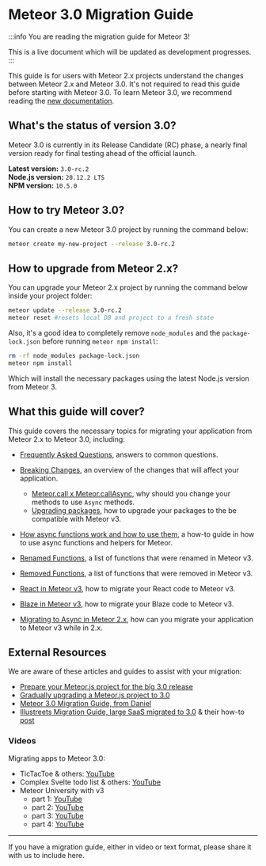 # Meteor 3.0 Migration Guide

:::info You are reading the migration guide for Meteor 3!

This is a live document which will be updated as development progresses.
:::

This guide is for users with Meteor 2.x projects understand the changes between Meteor 2.x and Meteor 3.0. It's not required to read this guide before starting with Meteor 3.0. To learn Meteor 3.0, we recommend reading the [new documentation](https://v3-docs.meteor.com).

## What's the status of version 3.0?

Meteor 3.0 is currently in its Release Candidate (RC) phase, a nearly final version ready for final testing ahead of the official launch.

**Latest version:** `3.0-rc.2` <br/>
**Node.js version:** `20.12.2 LTS` <br/>
**NPM version:** `10.5.0`

## How to try Meteor 3.0?

You can create a new Meteor 3.0 project by running the command below:

```bash
meteor create my-new-project --release 3.0-rc.2
```

## How to upgrade from Meteor 2.x?

You can upgrade your Meteor 2.x project by running the command below inside your project folder:

```bash
meteor update --release 3.0-rc.2
meteor reset #resets local DB and project to a fresh state
```

Also, it's a good idea to completely remove `node_modules` and the `package-lock.json` before running `meteor npm install`:

```bash
rm -rf node_modules package-lock.json
meteor npm install
```

Which will install the necessary packages using the latest Node.js version from Meteor 3.

## What this guide will cover?

This guide covers the necessary topics for migrating your application from Meteor 2.x to Meteor 3.0, including:

- [Frequently Asked Questions](./frequently-asked-questions/index.md), answers to common questions.
- [Breaking Changes](./breaking-changes/index.md), an overview of the changes that will affect your application.
  - [Meteor.call x Meteor.callAsync](./breaking-changes/call-x-callAsync.md), why should you change your methods to use `Async` methods.
  - [Upgrading packages](./breaking-changes/upgrading-packages.md), how to upgrade your packages to the be compatible with Meteor v3.

- [How async functions work and how to use them](./api/async-functions.md), a how-to guide in how to use async functions and helpers for Meteor.
- [Renamed Functions](./api/renamed-functions.md), a list of functions that were renamed in Meteor v3.
- [Removed Functions](./api/removed-functions.md), a list of functions that were removed in Meteor v3.

- [React in Meteor v3](./front-end/react.md), how to migrate your React code to Meteor v3.
- [Blaze in Meteor v3](./front-end/blaze.md), how to migrate your Blaze code to Meteor v3.

- [Migrating to Async in Meteor 2.x](migrating-to-async-in-v2/index.md), how can you migrate your application to Meteor v3 while in 2.x.

## External Resources

We are aware of these articles and guides to assist with your migration:

 - [Prepare your Meteor.js project for the big 3.0 release](https://dev.to/jankapunkt/prepare-your-meteorjs-project-for-the-big-30-release-14bf)
 - [Gradually upgrading a Meteor.js project to 3.0](https://dev.to/meteor/gradually-upgrading-a-meteorjs-project-to-30-5aj0)
 - [Meteor 3.0 Migration Guide, from Daniel](https://docs.google.com/document/d/1XxHE5MQaS0-85HQ-bkiXxmGlYi41ggkX3F-9Rjb9HhE/edit#heading=h.65xi3waq9bb)
 - [Illustreets Migration Guide, large SaaS migrated to 3.0](https://forums.meteor.com/t/large-saas-migrated-to-3-0/61113) & their how-to [post](https://forums.meteor.com/t/meteor-3-0-beta-6-is-out/61277/12)
 
### Videos

Migrating apps to Meteor 3.0:
- TicTacToe & others: [YouTube](https://www.youtube.com/watch?v=MtStd0aeyQA)
- Complex Svelte todo list & others: [YouTube](https://www.youtube.com/watch?v=-XW8xwSk-zU)
- Meteor University with v3
  - part 1: [YouTube](https://www.youtube.com/watch?v=WbwHv-aoGlU)
  - part 2: [YouTube](https://www.youtube.com/watch?v=PB2M16fmloM)
  - part 3: [YouTube](https://www.youtube.com/watch?v=79ytCgZQfSU)
  - part 4: [YouTube](https://www.youtube.com/watch?v=InNCy0duKak)

---

If you have a migration guide, either in video or text format, please share it with us to include here.
